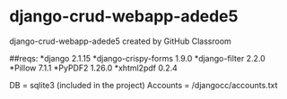 # django-crud-webapp-adede5
django-crud-webapp-adede5 created by GitHub Classroom

##reqs:
*django 2.1.15
*django-crispy-forms 1.9.0
*django-filter 2.2.0
*Pillow 7.1.1
*PyPDF2 1.26.0
*xhtml2pdf 0.2.4









DB = sqlite3 (included in the project)
Accounts = /djangocc/accounts.txt
